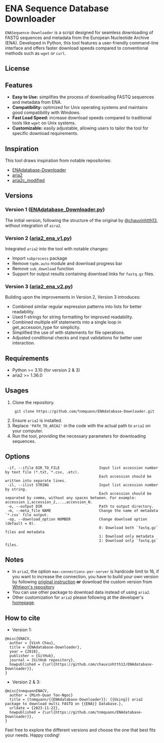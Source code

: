 # ENA Sequence Database Downloader
`ENASequence-Downloader` is a script designed for seamless downloading of FASTQ sequences and metadata from the European Nucleotide Archive (ENA). Developed in Python, this tool features a user-friendly command-line interface and offers faster download speeds compared to conventional methods such as `wget` or `curl`.

## License

## Features
- **Easy to Use:** simplifies the process of downloading FASTQ sequences and metadata from ENA.
- **Compatibility:** optimized for Unix operating systems and maintains good compatibility with Windows.
- **Fast Load Speed:** increase download speeds compared to traditional tools like `wget` on Unix systems.
- **Customizable:** easily adjustable, allowing users to tailor the tool for specific download requirements.

## Inspiration
This tool draws inspiration from notable repositories:
- [ENAdatabase-Downloader](https://github.com/chauvinhtth13/enadatabase-downloader)
- [aria2](https://github.com/aria2/aria2)
- [aria2c_modified](https://github.com/whtjeon/aria2c_modified)

## Versions
### Version 1 ([ENAdatabase_Downloader.py](https://github.com/chauvinhtth13/ENAdatabase-Downloader/blob/main/ENAdatabase_Downloader.py))
The initial version, following the structure of the original by [@chauvinhtth13](https://github.com/chauvinhtth13), without integration of `aira2`.
### Version 2 ([aria2_ena_v1.py](https://github.com/tnmquann/ENAdatabase-Downloader/blob/main/aria2_ena_v1.py))
Integrated `aria2` into the tool with notable changes:
- Import `subprocess` package
- Remove `tqdm.auto` module and download progress bar
- Remove `sub_download` function
- Support for output results containing download links for `fastq.gz` files.
### Version 3 ([aria2_ena_v2.py](https://github.com/tnmquann/ENAdatabase-Downloader/blob/main/aria2_ena_v2.py))
Building upon the improvements in Version 2, Version 3 introduces:
- Combined similar regular expression patterns into lists for better readability.
- Used f-strings for string formatting for improved readability.
- Combined multiple elif statements into a single loop in get_accession_type for simplicity.
- Simplified the use of with statements for file operations.
- Adjusted conditional checks and input validations for better user interaction.

## Requirements
* Python >= 3.10 (for version 2 & 3)
* aria2 >= 1.36.0

## Usages
1. Clone the repository.
   ```
    git clone https://github.com/tnmquann/ENAdatabase-Downloader.git
   ```
2. Ensure `aria2` is installed.
4. Replace `'PATH_TO_ARIA2'` in the code with the actual path to `aria2` on your computer.
5. Run the tool, providing the necessary parameters for downloading sequences.

## Options

```
 -if, --ifile DIR_TO_FILE                  Input list accession number by text file (*.txt, *.csv, .etc).
                                           Each accession should be written into separate lines.
 -il, --ilist STRING                       Input list accession number by string.
                                           Each accession should be separated by comma, without any spaces between. For example: accession_1,accession_2,...,accession_N.
 -o, --output DIR                          Path to output directory.
 -m, --meta_file NAME                      Change the name of metadata `*.csv` file output.
 -op, --download_option NUMBER             Change download option (default = 0).
                                           0: Download both `fastq.gz` files and metadata
                                           1: Download only metadata
                                           2: Download only `fastq.gz` files.
```

## Notes
- In `aria2`, the option `max-connections-per-server` is hardcode limit to 16, if you want to increase the connection, you have to build your own version by following [original instruction](https://github.com/aria2/aria2?tab=readme-ov-file#how-to-build) **or** download the custom version from [Whtjeon's repository](https://github.com/WHTJEON/aria2c_modified)
- You can use other package to download data instead of using `aria2`.
- Other customization for `aria2` please following at the developer's [homepage](https://github.com/aria2/aria2).

## How to cite
- Version 1:
```
@misc{ENACV,
  author = {Vinh Chau},
  title = {ENAdatabase-Downloader},
  year = {2018},
  publisher = {GitHub},
  journal = {GitHub repository},
  howpublished = {\url{https://github.com/chauvinhtth13/ENAdatabase-Downloader}},
}
```
- Version 2 & 3:
```
@misc{tnmquannENACV,
  author = {Minh-Quan Ton-Ngoc}
  title = {tnmquann/{{ENAdatabase-Downloader}}: {{Using}} aria2 package to download multi FASTQ on {{ENA}} Database.},
  urldate = {2023-11-22},
  howpublished = {\url{https://github.com/tnmquann/ENAdatabase-Downloader}},
}
```
Feel free to explore the different versions and choose the one that best fits your needs. Happy coding!
